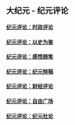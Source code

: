 ## 大纪元 - 纪元评论

#### [纪元评论：时政评论](indexes/nsc1025/README.md?09120330)
#### [纪元评论：以史为鉴](indexes/nsc1028/README.md?09120330)
#### [纪元评论：感悟随笔](indexes/nsc1035/README.md?09120330)
#### [纪元评论：纪元特稿](indexes/nsc424/README.md?09120330)
#### [纪元评论：财经评论](indexes/nsc1026/README.md?09120330)
#### [纪元评论：自由广场](indexes/nsc993/README.md?09120330)
#### [纪元评论：纪元社论](indexes/nsc422/README.md?09120330)
